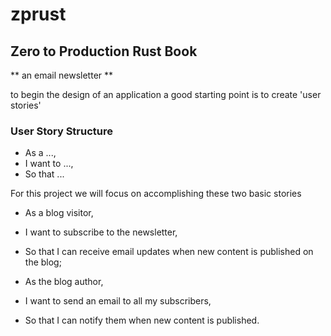 # zprust

Zero to Production Rust Book
----------------------------

** an email newsletter **

to begin the design of an application a good starting point is to create 'user stories'

### User Story Structure
 - As a ...,
 - I want to ...,
 - So that ...

For this project we will focus on accomplishing these two basic stories

* As a blog visitor,
* I want to subscribe to the newsletter,
* So that I can receive email updates when new content is published on the blog;

* As the blog author, 
* I want to send an email to all my subscribers, 
* So that I can notify them when new content is published.
